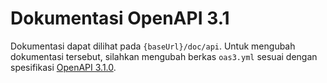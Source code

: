 # Dokumentasi OpenAPI 3.1

Dokumentasi dapat dilihat pada `{baseUrl}/doc/api`. Untuk mengubah dokumentasi tersebut, silahkan mengubah berkas `oas3.yml` sesuai dengan spesifikasi [OpenAPI 3.1.0](https://www.openapis.org/blog/2021/02/18/openapi-specification-3-1-released).
